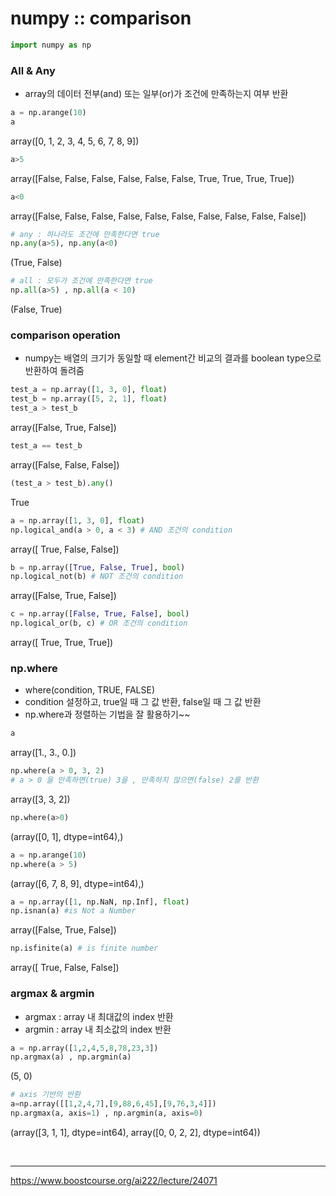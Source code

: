 # numpy :: comparison


```python
import numpy as np
```

### All & Any

- array의 데이터 전부(and) 또는 일부(or)가 조건에 만족하는지 여부 반환


```python
a = np.arange(10)
a
```




   array([0, 1, 2, 3, 4, 5, 6, 7, 8, 9])




```python
a>5
```




   array([False, False, False, False, False, False,  True,  True,  True,
            True])




```python
a<0
```




   array([False, False, False, False, False, False, False, False, False,
           False])




```python
# any : 하나라도 조건에 만족한다면 true
np.any(a>5), np.any(a<0)
```




   (True, False)




```python
# all : 모두가 조건에 만족한다면 true
np.all(a>5) , np.all(a < 10)
```




   (False, True)



### comparison operation

- numpy는 배열의 크기가 동일할 때 element간 비교의 결과를 boolean type으로 반환하여 돌려줌


```python
test_a = np.array([1, 3, 0], float)
test_b = np.array([5, 2, 1], float)
test_a > test_b
```




   array([False,  True, False])




```python
test_a == test_b
```




   array([False, False, False])




```python
(test_a > test_b).any()
```




   True




```python
a = np.array([1, 3, 0], float)
np.logical_and(a > 0, a < 3) # AND 조건의 condition
```




   array([ True, False, False])




```python
b = np.array([True, False, True], bool)
np.logical_not(b) # NOT 조건의 condition
```




   array([False,  True, False])




```python
c = np.array([False, True, False], bool)
np.logical_or(b, c) # OR 조건의 condition
```




   array([ True,  True,  True])



### np.where

- where(condition, TRUE, FALSE) 
- condition 설정하고, true일 때 그 값 반환, false일 때 그 값 반환
- np.where과 정렬하는 기법을 잘 활용하기~~ 


```python
a
```




   array([1., 3., 0.])




```python
np.where(a > 0, 3, 2) 
# a > 0 을 만족하면(true) 3을 , 만족하지 않으면(false) 2를 반환
```




   array([3, 3, 2])




```python
np.where(a>0)
```




   (array([0, 1], dtype=int64),)




```python
a = np.arange(10)
np.where(a > 5)
```




   (array([6, 7, 8, 9], dtype=int64),)




```python
a = np.array([1, np.NaN, np.Inf], float)
np.isnan(a) #is Not a Number
```




   array([False,  True, False])




```python
np.isfinite(a) # is finite number
```




   array([ True, False, False])



### argmax & argmin

- argmax : array 내 최대값의 index 반환
- argmin : array 내 최소값의 index 반환


```python
a = np.array([1,2,4,5,8,78,23,3])
np.argmax(a) , np.argmin(a)
```




   (5, 0)




```python
# axis 기반의 반환
a=np.array([[1,2,4,7],[9,88,6,45],[9,76,3,4]])
np.argmax(a, axis=1) , np.argmin(a, axis=0)
```




   (array([3, 1, 1], dtype=int64), array([0, 0, 2, 2], dtype=int64))



<br/>

***
https://www.boostcourse.org/ai222/lecture/24071